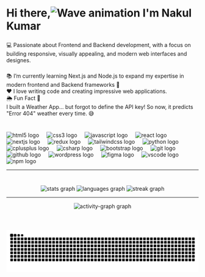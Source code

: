 # Hi there,![Wave animation](https://user-images.githubusercontent.com/18350557/176309783-0785949b-9127-417c-8b55-ab5a4333674e.gif)  I'm Nakul Kumar

### 

<p align="left">💻 Passionate about Frontend and Backend development, with a focus on building responsive, visually appealing, and modern web interfaces and designes.</p>

### 

<p align="left">📚 I’m currently learning Next.js and Node.js to expand my expertise in modern frontend and Backend frameworks 🚀<br>❤️ I love writing code and creating impressive web applications.<br>🌦️ Fun Fact 🤔<br>I built a Weather App... but forgot to define the API key! So now, it predicts "Error 404" weather every time. 😅</p>

### 

<br clear="both">
<div align="left">
  <img src="https://skillicons.dev/icons?i=html" height="60" alt="html5 logo"  />
  <img width="12" />
  <img src="https://skillicons.dev/icons?i=css" height="60" alt="css3 logo"  />
  <img width="12" />
  <img src="https://skillicons.dev/icons?i=js" height="60" alt="javascript logo"  />
  <img width="12" />
  <img src="https://skillicons.dev/icons?i=react" height="60" alt="react logo"  />
  <img width="12" />
  <img src="https://skillicons.dev/icons?i=nextjs" height="60" alt="nextjs logo"  />
  <img width="12" />
  <img src="https://skillicons.dev/icons?i=redux" height="60" alt="redux logo"  />
  <img width="12" />
  <img src="https://skillicons.dev/icons?i=tailwind" height="60" alt="tailwindcss logo"  />
  <img width="12" />
  <img src="https://skillicons.dev/icons?i=py" height="60" alt="python logo"  />
  <img width="12" />
  <img src="https://skillicons.dev/icons?i=cpp" height="60" alt="cplusplus logo"  />
  <img width="12" />
  <img src="https://skillicons.dev/icons?i=cs" height="60" alt="csharp logo"  />
  <img width="12" />
  <img src="https://skillicons.dev/icons?i=bootstrap" height="60" alt="bootstrap logo"  />
  <img width="12" />
  <img src="https://skillicons.dev/icons?i=git" height="60" alt="git logo"  />
  <img width="12" />
  <img src="https://skillicons.dev/icons?i=github" height="60" alt="github logo"  />
  <img width="12" />
  <img src="https://skillicons.dev/icons?i=wordpress" height="60" alt="wordpress logo"  />
  <img width="12" />
  <img src="https://skillicons.dev/icons?i=figma" height="60" alt="figma logo"  />
  <img width="12" />
  <img src="https://skillicons.dev/icons?i=vscode" height="60" alt="vscode logo"  />
  <img width="12" />
  <img src="https://cdn.jsdelivr.net/gh/devicons/devicon/icons/npm/npm-original-wordmark.svg" height="60" alt="npm logo"  />
</div>
<hr/>

###

<br clear="both">

<div align="center">
  <img src="https://github-readme-stats.vercel.app/api?username=NKNakulkumar&hide_title=false&hide_rank=true&show_icons=true&include_all_commits=true&count_private=true&disable_animations=false&theme=chartreuse-dark&locale=en&hide_border=false&order=1" height="150" alt="stats graph"  />
  <img src="https://github-readme-stats.vercel.app/api/top-langs?username=NKNakulkumar&locale=en&hide_title=false&layout=compact&card_width=320&langs_count=5&theme=chartreuse-dark&hide_border=false&order=2" height="150" alt="languages graph"  />
  <img src="https://streak-stats.demolab.com?user=NKNakulkumar&locale=en&mode=daily&theme=Blurberry&hide_border=false&border_radius=5&order=3" height="150" alt="streak graph"  />
  <hr/>
  <img src="https://github-readme-activity-graph.vercel.app/graph?username=NKNakulkumar&radius=16&theme=chartreuse-dark&area=true&order=5" height="300" alt="activity-graph graph"  />
</div>

###

<br clear="both">

![Snake animation](https://raw.githubusercontent.com/NKNakulkumar/NKNakulkumar/output/github-snake-dark.svg?palette=github-dark)

###






